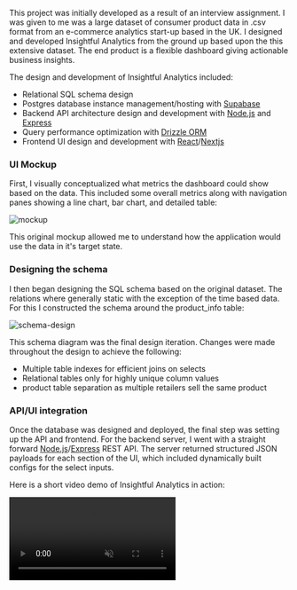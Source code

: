 This project was initially developed as a result of an interview assignment. I was given to me was a large dataset of consumer product data in .csv format from an e-commerce analytics start-up based in the UK. I designed and developed Insightful Analytics from the ground up based upon the this extensive dataset. The end product is a flexible dashboard giving actionable business insights. 

The design and development of Insightful Analytics included:

- Relational SQL schema design
- Postgres database instance management/hosting with [Supabase](https://supabase.com/)
- Backend API architecture design and development with [Node.js](https://nodejs.org/en) and [Express](https://expressjs.com/)
- Query performance optimization with [Drizzle ORM](https://orm.drizzle.team/)
- Frontend UI design and development with [React](https://react.dev/)/[Nextjs](https://nextjs.org/)

### UI Mockup

First, I visually conceptualized what metrics the dashboard could show based on the data. This included some overall metrics along with navigation panes showing a line chart, bar chart, and detailed table:

![mockup](/images/projects/insightful-mockup.jpg)

This original mockup allowed me to understand how the application would use the data in it's target state. 

### Designing the schema

I then began designing the SQL schema based on the original dataset. The relations where generally static with the exception of the time based data. For this I constructed the schema around the product_info table:

![schema-design](/images/projects/insightful-schema.jpg)

This schema diagram was the final design iteration. Changes were made throughout the design to achieve the following:

- Multiple table indexes for efficient joins on selects
- Relational tables only for highly unique column values
- product table separation as multiple retailers sell the same product

### API/UI integration

Once the database was designed and deployed, the final step was setting up the API and frontend. For the backend server, I went with a straight forward [Node.js](https://nodejs.org/en)/[Express](https://expressjs.com/) REST API. The server returned structured JSON payloads for each section of the UI, which included dynamically built configs for the select inputs.

Here is a short video demo of Insightful Analytics in action:

<video autoplay muted loop>
  <source src="/videos/projects/insightful-demo.mov" type="video/mp4">
</video>
